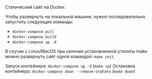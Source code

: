 Статический сайт на Docker.

Чтобы развернуть на локальной машине, нужно последовательно запустить следующие команды:
  - `docker-compose pull`
  - `docker-compose build`
  - `docker-compose up -d`

В случае с Linux/MaсOS при наличии установленной утилиты make можно развернуть сайт одной командой: `make init`.

Запуск контейнера: `docker-compose up -d` (`make up`)
Остановка контейнера: `docker-compose down --remove-orphans` (`make down`)